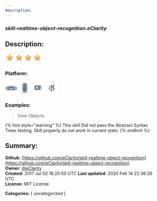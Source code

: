 ```yaml
---
description: 
---
```


### _skill-realtime-object-recognition.eClarity_  
## Description:  
  
  
![](../.gitbook/assets/star.png)![](../.gitbook/assets/star.png)![](../.gitbook/assets/star.png)![](../.gitbook/assets/star.png)  
  
### Platform:  
 ![Mark I](../.gitbook/assets/mark-1-icon.png)  ![Mark II](../.gitbook/assets/mark-2-icon.png)  ![Picroft](../.gitbook/assets/picroft-icon.png)  ![plasmoid](../.gitbook/assets/kde.png)   
### Examples:  
> View Objects.  
  
{% hint style="warning" %}
This skill Did not pass the Abstract Syntax Trees testing. Skill properly do not work in current state.
{% endhint %}
  
## Summary:  
**Github:** [https://github.com/eClarity/skill-realtime-object-recognition](https://github.com/eClarity/skill-realtime-object-recognition)  
**Owner:** [@eClarity](https://github.com/eClarity)  
**Created:** 2017 Jul 02 18:20:50 UTC  **Last updated:** 2020 Feb 14 22:36:26 UTC  
**License:** MIT License  
  
**Categories:** [ uncategorized ]   
